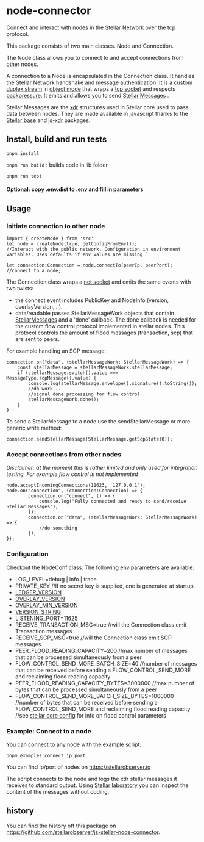 # node-connector

Connect and interact with nodes in the Stellar Network over the tcp protocol.

This package consists of two main classes. Node and Connection.

The Node class allows you to connect to and accept connections from other nodes.

A connection to a Node is encapsulated in the Connection class. It handles the
Stellar Network handshake and message authentication. It is a custom
[duplex stream](https://nodejs.org/api/stream.html#stream_class_stream_duplex)
in [object mode](https://nodejs.org/api/stream.html#stream_object_mode) that
wraps a [tcp socket](https://nodejs.org/api/net.html#net_class_net_socket) and
respects
[backpressure](https://nodejs.org/en/docs/guides/backpressuring-in-streams/). It
emits and allows you to send
[Stellar Messages](https://github.com/stellar/js-stellar-base/blob/6e0fa3e1a25910e193041d1f377b71f125ec4d1c/src/generated/stellar-xdr_generated.js#L2470)
.

Stellar Messages are the
[xdr](https://github.com/stellar/stellar-core/tree/master/src/xdr) structures
used in Stellar core used to pass data between nodes. They are made available in
javascript thanks to the
[Stellar base](https://github.com/stellar/js-stellar-base) and
[js-xdr](https://github.com/stellar/js-xdr) packages.

## Install, build and run tests

`pnpm install`

`pnpm run build` : builds code in lib folder

`pnpm run test`

#### Optional: copy .env.dist to .env and fill in parameters

## Usage

### Initiate connection to other node

```
import { createNode } from 'src'
let node = createNode(true, getConfigFromEnv());
//Interact with the public network. Configuration in environment variables. Uses defaults if env values are missing.`

let connection:Connection = node.connectTo(peerIp, peerPort); //connect to a node;
```

The Connection class wraps a
[net socket](https://nodejs.org/api/net.html#net_class_net_socket) and emits the
same events with two twists:

- the connect event includes PublicKey and NodeInfo (version,
  overlayVersion,...).
- data/readable passes StellarMessageWork objects that contain
  [StellarMessages](https://github.com/stellar/js-stellar-base/blob/6e0fa3e1a25910e193041d1f377b71f125ec4d1c/src/generated/stellar-xdr_generated.js#L2470)
  and a 'done' callback. The done callback is needed for the custom flow control
  protocol implemented in stellar nodes. This protocol controls the amount of
  flood messages (transaction, scp) that are sent to peers.

For example handling an SCP message:

```
connection.on("data", (stellarMessageWork: StellarMessageWork) => {
    const stellarMessage = stellarMessageWork.stellarMessage;
    if (stellarMessage.switch().value === MessageType.scpMessage().value) {
        console.log(stellarMessage.envelope().signature().toString());
        //do work...
        //signal done processing for flow control
        stellarMessageWork.done();
    }
}
```

To send a StellarMessage to a node use the sendStellarMessage or more generic
write method:

`connection.sendStellarMessage(StellarMessage.getScpState(0));`

### Accept connections from other nodes

_Disclaimer: at the moment this is rather limited and only used for integration
testing. For example flow control is not implemented_

```
node.acceptIncomingConnections(11623, '127.0.0.1');
node.on("connection", (connection:Connection) => {
        connection.on("connect", () => {
            console.log("Fully connected and ready to send/receive Stellar Messages");
        });
        connection.on("data", (stellarMessageWork: StellarMessageWork) => {
            //do something
        });
});
```

### Configuration

Checkout the NodeConf class. The following env parameters are available:

- LOG_LEVEL=debug | info | trace
- PRIVATE_KEY //If no secret key is supplied, one is generated at startup.
- [LEDGER_VERSION](https://github.com/stellar/stellar-core/blob/7d73fddb0489081bfc1350a691515ff39556c1d6/src/main/Config.h#L318)
- [OVERLAY_VERSION](https://github.com/stellar/stellar-core/blob/7d73fddb0489081bfc1350a691515ff39556c1d6/src/main/Config.h#L328)
- [OVERLAY_MIN_VERSION](https://github.com/stellar/stellar-core/blob/7d73fddb0489081bfc1350a691515ff39556c1d6/src/main/Config.h#L327)
- [VERSION_STRING](https://github.com/stellar/stellar-core/blob/7d73fddb0489081bfc1350a691515ff39556c1d6/src/main/Config.h#L329)
- LISTENING_PORT=11625
- RECEIVE_TRANSACTION_MSG=true //will the Connection class emit Transaction
  messages
- RECEIVE_SCP_MSG=true //will the Connection class emit SCP messages
- PEER_FLOOD_READING_CAPACITY=200 //max number of messages that can be processed
  simultaneously from a peer
- FLOW_CONTROL_SEND_MORE_BATCH_SIZE=40 //number of messages that can be received
  before sending a FLOW_CONTROL_SEND_MORE and reclaiming flood reading capacity
- PEER_FLOOD_READING_CAPACITY_BYTES=3000000 //max number of bytes that can be
  processed simultaneously from a peer
- FLOW_CONTROL_SEND_MORE_BATCH_SIZE_BYTES=1000000 //number of bytes that can be
  received before sending a FLOW_CONTROL_SEND_MORE and reclaiming flood reading
  capacity //see
  [stellar core config](https://github.com/stellar/stellar-core/blob/6177299100b114aa108584053414371f38aebf53/docs/stellar-core_example.cfg#L485)
  for info on flood control parameters

### Example: Connect to a node

You can connect to any node with the example script:

```
pnpm examples:connect ip port
```

You can find ip/port of nodes on https://stellarobserver.io

The script connects to the node and logs the xdr stellar messages it receives to
standard output. Using
[Stellar laboratory](https://laboratory.stellar.org/#xdr-viewer?input=AAAACAAAAAIAAAAAVLkjMqFSTqiF2nhSF6zfatXkIxwm9h3NAah7%2FoJqpfwAAABkAhPUSgAPY%2FIAAAAAAAAAAAAAAAEAAAAAAAAAAwAAAAFHVE4AAAAAACJWAPBnEjR3slaKYj1uzT4ZkcOW8dg2e6shBFN2ro8wAAAAAAAAAAAAAAAAAAKKOwADDUAAAAAAMHXkhQAAAAAAAAABgmql%2FAAAAEAPXdZYvTZvbFUU0phuw5JwH6REiiTS5NiwRvlmtvQacigoyeYWF1PWOyN6ITKUu1CFUb6iY0WKV69y69seTSQI&type=StellarMessage&network=test)
you can inspect the content of the messages without coding.

## history

You can find the history off this package on
https://github.com/stellarobserver/js-stellar-node-connector.
